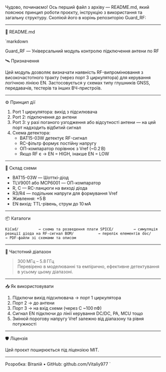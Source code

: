Чудово, починаємо! Ось перший файл з архіву — README.md, який пояснює принцип роботи проєкту, інструкцію з використання та загальну структуру. Скопіюй його в корінь репозиторію Guard_RF:

---

📄 README.md

`markdown

Guard_RF — Універсальний модуль контролю підключення антени по RF

🛰️ Призначення

Цей модуль дозволяє визначати наявність RF-випромінювання з високочастотного тракту (через порт 3 циркулятора) для керування логічною лінією EN. Застосовується у схемах типу глушників GNSS, передавачів, тестерів та інших ВЧ-пристроїв.

---

⚙️ Принцип дії

1. Port 1 циркулятора: вихід з підсилювача  
2. Port 2: підключення до антени  
3. Port 3: у разі поганого узгодження або відсутності антени — на цей порт надходить відбитий сигнал  
4. Схема детектора:
   - BAT15-03W детектує RF-сигнал
   - RC-фільтр формує постійну напругу
   - ОП-компаратор порівнює з Vref (~0.2 В)
   - Якщо RF є → EN = HIGH, інакше EN = LOW

---

📐 Склад схеми

- BAT15-03W — Шотткі-діод
- TLV9001 або MCP6001 — ОП-компаратор
- R, C — RC-ланцюги на виході діода
- R3/R4 — подільник напруги для формування Vref
- Живлення: +5 В
- EN вихід: TTL-рівень, струм до 10 мА

---

📦 Каталоги

`
KiCad/         → схема та розведення плати
SPICE/         → симуляція реакції діода на RF-сигнал
BOM/           → перелік елементів
doc/           → PDF-файли зі схемами та описом
`

---

🧪 Частотний діапазон

> 300 МГц – 5.8 ГГц  
Перевірено в моделюванні та емпірично, ефективне детектування в усьому цьому діапазоні.

---

📥 Як використовувати

1. Підключи вихід підсилювача → порт 1 циркулятора
2. Порт 2 → до антени
3. Порт 3 → на вхід схеми (через C ~100 пФ)
4. Сигнал EN підключи до лінії керування DC/DC, PA, MCU тощо
5. Змінюй порогову напругу Vref залежно від діапазону та рівня потужності

---

🛡️ Ліцензія

Цей проєкт поширюється під ліцензією MIT.

---

Розробка: Віталій • GitHub: github.com/Vitaliy977
`

